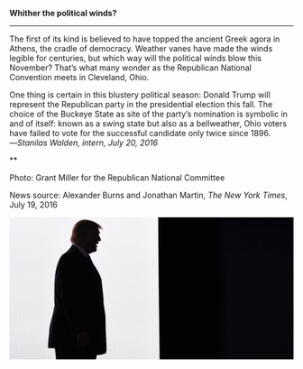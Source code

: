 **Whither the political winds?**

****

The first of its kind is believed to have topped the ancient Greek agora in Athens, the cradle of democracy. Weather vanes have made the winds legible for centuries, but which way will the political winds blow this November? That’s what many wonder as the Republican National Convention meets in Cleveland, Ohio. 

One thing is certain in this blustery political season: Donald Trump will represent the Republican party in the presidential election this fall. The choice of the Buckeye State as site of the party’s nomination is symbolic in and of itself: known as a swing state but also as a bellweather, Ohio voters have failed to vote for the successful candidate only twice since 1896.
          —*Stanilas Walden, intern, July 20, 2016*

**

Photo: Grant Miller for the Republican National Committee

News source: Alexander Burns and Jonathan Martin, *The New York Times*, July 19, 2016



![](../images/16-7-21_2004.177.12_PoliticsEDIT-1.png)

